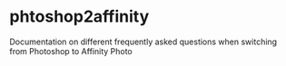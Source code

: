 # phtoshop2affinity
Documentation on different frequently asked questions when switching from Photoshop to Affinity Photo
